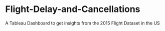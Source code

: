 # Flight-Delay-and-Cancellations
A Tableau Dashboard to get insights from the 2015 Flight Dataset in the US
